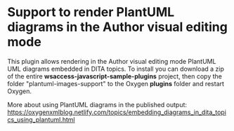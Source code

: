 # Support to render PlantUML diagrams in the Author visual editing mode

This plugin allows rendering in the Author visual editing mode PlantUML UML diagrams embedded in DITA topics.
To install you can download a zip of the entire **wsaccess-javascript-sample-plugins** project, then copy the folder "plantuml-images-support"
to the Oxygen **plugins** folder and restart Oxygen. 

More about using PlantUML diagrams in the published output: https://oxygenxmlblog.netlify.com/topics/embedding_diagrams_in_dita_topics_using_plantuml.html
